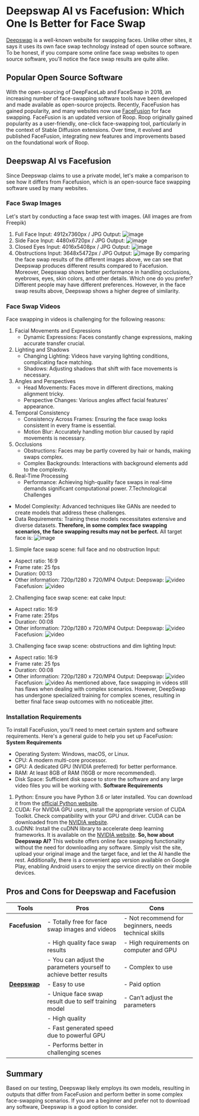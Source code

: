 # Deepswap AI vs Facefusion: Which One Is Better for Face Swap
[Deepswap](https://www.deepswap.ai/) is a well-known website for swapping faces. Unlike other sites, it says it uses its own face swap technology instead of open source software. To be honest, if you compare some online face swap websites to open source software, you'll notice the face swap results are quite alike.
## Popular Open Source Software
With the open-sourcing of DeepFaceLab and FaceSwap in 2018, an increasing number of face-swapping software tools have been developed and made available as open-source projects. Recently, FaceFusion has gained popularity, and many websites now use [FaceFusion](https://github.com/facefusion/facefusion) for face swapping.
FaceFusion is an updated version of Roop. Roop originally gained popularity as a user-friendly, one-click face-swapping tool, particularly in the context of Stable Diffusion extensions. Over time, it evolved and published FaceFusion, integrating new features and improvements based on the foundational work of Roop.
## Deepswap AI vs Facefusion
Since Deepswap claims to use a private model, let's make a comparison to see how it differs from Facefusion, which is an open-source face swapping software used by many websites.
### Face Swap Images
Let's start by conducting a face swap test with images. (All images are from Freepik)
1) Full Face
Input: 4912x7360px / JPG
Output:
![image](https://github.com/Alexmswe/Deepswap-AI-vs-Facefusion/blob/main/Deepswap%20vs%20Facefusion%20Images/full%20face.jpg)
3) Side Face
Input: 4480x6720px / JPG
Output:
![image](https://github.com/Alexmswe/Deepswap-AI-vs-Facefusion/blob/main/Deepswap%20vs%20Facefusion%20Images/side%20face%20swap%20image.jpg)
5) Closed Eyes
Input: 4016x5408px / JPG
Output:
![image](https://github.com/Alexmswe/Deepswap-AI-vs-Facefusion/blob/main/Deepswap%20vs%20Facefusion%20Images/closed%20eyes.jpg)
7) Obstructions
Input: 3648x5472px / JPG
Output:
![image](https://github.com/Alexmswe/Deepswap-AI-vs-Facefusion/blob/main/Deepswap%20vs%20Facefusion%20Images/obstruction.jpg)
By comparing the face swap results of the different images above, we can see that Deepswap produces different results compared to Facefusion. Moreover, Deepswap shows better performance in handling occlusions, eyebrows, eyes, skin colors, and other details.
Which one do you prefer? Different people may have different preferences. However, in the face swap results above, Deepswap shows a higher degree of similarity.
### Face Swap Videos
Face swapping in videos is challenging for the following reasons:
1. Facial Movements and Expressions
   - Dynamic Expressions: Faces constantly change expressions, making accurate transfer crucial.
2. Lighting and Shadows
   - Changing Lighting: Videos have varying lighting conditions, complicating face matching.
   - Shadows: Adjusting shadows that shift with face movements is necessary.
3. Angles and Perspectives
   - Head Movements: Faces move in different directions, making alignment tricky.
   - Perspective Changes: Various angles affect facial features' appearance.
4. Temporal Consistency
   - Consistency Across Frames: Ensuring the face swap looks consistent in every frame is essential.
   - Motion Blur: Accurately handling motion blur caused by rapid movements is necessary.
5. Occlusions
   - Obstructions: Faces may be partly covered by hair or hands, making swaps complex.
   - Complex Backgrounds: Interactions with background elements add to the complexity.
6. Real-Time Processing
   - Performance: Achieving high-quality face swaps in real-time demands significant computational power.
7.Technological Challenges
- Model Complexity: Advanced techniques like GANs are needed to create models that address these challenges.
- Data Requirements: Training these models necessitates extensive and diverse datasets.
**Therefore, in some complex face swapping scenarios, the face swapping results may not be perfect.**
All target face is:
![image](https://i.postimg.cc/NFKxNSnG/Snipaste-2024-05-30-13-44-23.jpg)
1) Simple face swap scene: full face and no obstruction
Input:
- Aspect ratio: 16:9
- Frame rate: 25 fps
- Duration: 00:13
- Other information: 720p/1280 x 720/MP4
Output:
Deepswap:
![video](https://streamable.com/fixupk)
Facefusion: 
![video](https://streamable.com/xp4wpn)
2) Challenging face swap scene: eat cake
Input:
- Aspect ratio: 16:9
- Frame rate: 25fps
- Duration: 00:08
- Other information: 720p/1280 x 720/MP4
Output:
Deepswap:
![video](https://streamable.com/4wecpe)
Facefusion:
![video](https://streamable.com/gl5sc4)
3) Challenging face swap scene: obstructions and dim lighting
Input:
- Aspect ratio: 16:9
- Frame rate: 25 fps
- Duration: 00:08
- Other information: 720p/1280 x 720/MP4
Output:
Deepswap:
![video](https://streamable.com/iteiee)
Facefusion:
![video](https://streamable.com/l89hvt)
As mentioned above, face swapping in videos still has flaws when dealing with complex scenarios. However, DeepSwap has undergone specialized training for complex scenes, resulting in better final face swap outcomes with no noticeable jitter.
### Installation Requirements
To install FaceFusion, you'll need to meet certain system and software requirements. Here's a general guide to help you set up FaceFusion:
**System Requirements**
- Operating System: Windows, macOS, or Linux.
- CPU: A modern multi-core processor.
- GPU: A dedicated GPU (NVIDIA preferred) for better performance.
- RAM: At least 8GB of RAM (16GB or more recommended).
- Disk Space: Sufficient disk space to store the software and any large video files you will be working with.
**Software Requirements**
1. Python: Ensure you have Python 3.6 or later installed. You can download it from the [official Python website](https://www.python.org/).
2. CUDA: For NVIDIA GPU users, install the appropriate version of CUDA Toolkit. Check compatibility with your GPU and driver. CUDA can be downloaded from the [NVIDIA website](https://developer.nvidia.com/cuda-toolkit).
3. cuDNN: Install the cuDNN library to accelerate deep learning frameworks. It is available on the [NVIDIA website](https://developer.nvidia.com/cudnn).
**So, how about Deepswap AI?**
This website offers online face swapping functionality without the need for downloading any software. Simply visit the site, upload your original image and the target face, and let the AI handle the rest. Additionally, there is a convenient app version available on Google Play, enabling Android users to enjoy the service directly on their mobile devices.
## Pros and Cons for Deepswap and Facefusion
| Tools       | Pros                                                                                                                                                               | Cons                                                    |
|-------------|--------------------------------------------------------------------------------------------------------------------------------------------------------------------|---------------------------------------------------------|
| **Facefusion**  | - Totally free for face swap images and videos                                                                                                                     | - Not recommend for beginners, needs technical skills   |
|             | - High quality face swap results                                                                                                                                   | - High requirements on computer and GPU                 |
|             | - You can adjust the parameters yourself to achieve better results                                                                                                 | - Complex to use                                        |
| **[Deepswap](https://www.deepswap.ai/)**  | - Easy to use                                                                                                                                                      | - Paid option                                           |
|             | - Unique face swap result due to self training model                                                                                                               | - Can’t adjust the parameters                           |
|             | - High quality                                                                                                                                                     |                                                         |
|             | - Fast generated speed due to powerful GPU                                                                                                                         |                                                         |
|             | - Performs better in challenging scenes                                                                                                                            |                                                         |
## Summary
Based on our testing, Deepswap likely employs its own models, resulting in outputs that differ from FaceFusion and perform better in some complex face-swapping scenarios. If you are a beginner and prefer not to download any software, Deepswap is a good option to consider.
